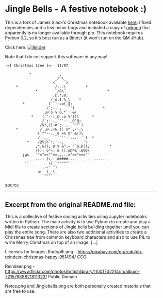 # Jingle Bells - A festive notebook :)

This is a fork of James Slack's Christmas notebook available 
[here](https://github.com/jamesaslack/christmas). I fixed dependencies 
and a few minor bugs and included a copy of
[pyknon](https://github.com/kroger/pyknon) that apparently is no longer 
available through pip. This notebook
requires Python 3.2, so it's best run as a Binder (it won't run on the
QM JHub).

Click here: [![Binder](https://mybinder.org/badge_logo.svg)](https://mybinder.org/v2/gh/fsmeraldi/JingleBells/HEAD?urlpath=%2Ftree%2FJingleBells.ipynb)

Note that I do not support this software in any way!

```
-=[ Christmas tree ]=-  11/97

           *             ,
                       _/^\_
                      <     >
     *                 /.-.\         *
              *        `/&\`                   *
                      ,@.*;@,
                     /_o.I %_\    *
        *           (`'--:o(_@;
                   /`;--.,__ `')             *
                  ;@`o % O,*`'`&\
            *    (`'--)_@ ;o %'()\      *
                 /`;--._`''--._O'@;
                /&*,()~o`;-.,_ `""`)
     *          /`,@ ;+& () o*`;-';\
               (`""--.,_0 +% @' &()\
               /-.,_    ``''--....-'`)  *
          *    /@%;o`:;'--,.__   __.'\
              ;*,&(); @ % &^;~`"`o;@();         *
              /(); o^~; & ().o@*&`;&%O\
        jgs   `"="==""==,,,.,="=="==="`
           __.----.(\-''#####---...___...-----._
         '`         \)_`"""""`
                 .--' ')
               o(  )_-\
                 `"""` `
```
[source](https://asciiart.website/index.php?art=holiday/christmas/trees)


--------------------------
## Excerpt from the original README.md file:


This is a collective of festive coding activities using Jupyter notebooks written in Python.
The main activity is to use Pyknon to create and play a Midi file to create sections of Jingle bells building together until you can play the entire song.
There are also two additional activities to create a Christmas tree from common keyboard characters and also to use PIL to write Merry Christmas on top of an image. [...]

Licenses for Images:
  Rudoplh.png - https://pixabay.com/en/rudolph-reindeer-christmas-happy-951494/ CCO
  
  Reindeer.png - https://www.flickr.com/photos/britishlibrary/11001732214/in/album-72157638821811323/ Public Domain
  
  Notes.png and Jinglebells.png are both personally created materials that are free to use.
